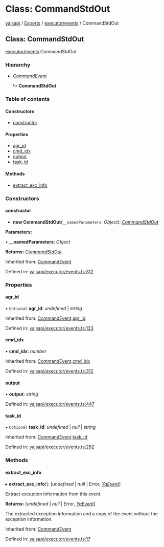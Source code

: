 # Class: CommandStdOut

[yajsapi](../yajsapi.md) / [Exports](../modules/) / [executor/events](../modules/executor_events.md) / CommandStdOut

## Class: CommandStdOut

[executor/events](../modules/executor_events.md).CommandStdOut

### Hierarchy

* [_CommandEvent_](executor_events.commandevent.md)

  ↳ **CommandStdOut**

### Table of contents

#### Constructors

* [constructor](executor_events.commandstdout.md#constructor)

#### Properties

* [agr\_id](executor_events.commandstdout.md#agr_id)
* [cmd\_idx](executor_events.commandstdout.md#cmd_idx)
* [output](executor_events.commandstdout.md#output)
* [task\_id](executor_events.commandstdout.md#task_id)

#### Methods

* [extract\_exc\_info](executor_events.commandstdout.md#extract_exc_info)

### Constructors

#### constructor

* **new CommandStdOut**\(`__namedParameters`: _Object_\): [_CommandStdOut_](executor_events.commandstdout.md)

**Parameters:**

• **\_\_namedParameters**: _Object_

**Returns:** [_CommandStdOut_](executor_events.commandstdout.md)

Inherited from: [CommandEvent](executor_events.commandevent.md)

Defined in: [yajsapi/executor/events.ts:312](https://github.com/golemfactory/yajsapi/blob/289a25a/yajsapi/executor/events.ts#L312)

### Properties

#### agr\_id

• `Optional` **agr\_id**: _undefined_ \| _string_

Inherited from: [CommandEvent](executor_events.commandevent.md).[agr\_id](executor_events.commandevent.md#agr_id)

Defined in: [yajsapi/executor/events.ts:123](https://github.com/golemfactory/yajsapi/blob/289a25a/yajsapi/executor/events.ts#L123)

#### cmd\_idx

• **cmd\_idx**: _number_

Inherited from: [CommandEvent](executor_events.commandevent.md).[cmd\_idx](executor_events.commandevent.md#cmd_idx)

Defined in: [yajsapi/executor/events.ts:312](https://github.com/golemfactory/yajsapi/blob/289a25a/yajsapi/executor/events.ts#L312)

#### output

• **output**: _string_

Defined in: [yajsapi/executor/events.ts:447](https://github.com/golemfactory/yajsapi/blob/289a25a/yajsapi/executor/events.ts#L447)

#### task\_id

• `Optional` **task\_id**: _undefined_ \| _null_ \| _string_

Inherited from: [CommandEvent](executor_events.commandevent.md).[task\_id](executor_events.commandevent.md#task_id)

Defined in: [yajsapi/executor/events.ts:282](https://github.com/golemfactory/yajsapi/blob/289a25a/yajsapi/executor/events.ts#L282)

### Methods

#### extract\_exc\_info

▸ **extract\_exc\_info**\(\): \[_undefined_ \| _null_ \| Error, [_YaEvent_](executor_events.yaevent.md)\]

Extract exception information from this event.

**Returns:** \[_undefined_ \| _null_ \| Error, [_YaEvent_](executor_events.yaevent.md)\]

The extracted exception information and a copy of the event without the exception information.

Inherited from: [CommandEvent](executor_events.commandevent.md)

Defined in: [yajsapi/executor/events.ts:17](https://github.com/golemfactory/yajsapi/blob/289a25a/yajsapi/executor/events.ts#L17)

